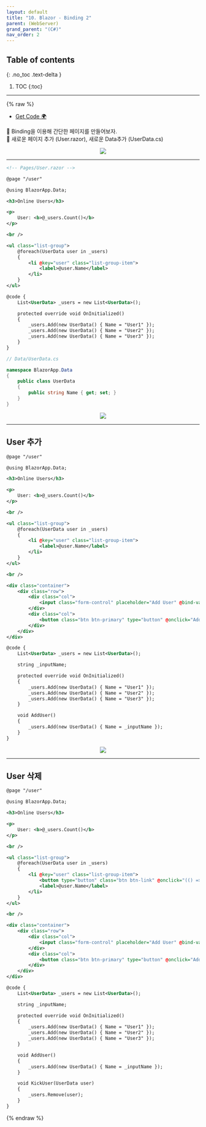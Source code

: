 ```yaml
---
layout: default
title: "10. Blazor - Binding 2"
parent: (WebServer)
grand_parent: "(C#)"
nav_order: 2
---
```


## Table of contents
{: .no_toc .text-delta }

1. TOC
{:toc}

---

{% raw %}

* [Get Code 🌍](https://github.com/EasyCoding-7/AspNetTutorial/tree/10.Blazor)

🐳 Binding을 이용해 간단한 페이지를 만들어보자.<br>
🐳 새로운 페이지 추가 (User.razor), 새로운 Data추가 (UserData.cs)

<p align="center">
  <img src="https://taehyungs-programming-blog.github.io/blog/assets/images/csharp/webserver/web-10-1.png"/>
</p>

---

```xml
<!-- Pages/User.razor -->

@page "/user"

@using BlazorApp.Data;

<h3>Online Users</h3>

<p>
    User: <b>@_users.Count()</b>
</p>

<br />

<ul class="list-group">
    @foreach(UserData user in _users)
    {
        <li @key="user" class="list-group-item">
            <label>@user.Name</label>
        </li>
    }
</ul>

@code {
    List<UserData> _users = new List<UserData>();

    protected override void OnInitialized()
    {
        _users.Add(new UserData() { Name = "User1" });
        _users.Add(new UserData() { Name = "User2" });
        _users.Add(new UserData() { Name = "User3" });
    }
}
```

```csharp
// Data/UserData.cs

namespace BlazorApp.Data
{
    public class UserData
    {
        public string Name { get; set; }
    }
}
```

<p align="center">
  <img src="https://taehyungs-programming-blog.github.io/blog/assets/images/csharp/webserver/web-10-2.png"/>
</p>

---

## User 추가

```xml
@page "/user"

@using BlazorApp.Data;

<h3>Online Users</h3>

<p>
    User: <b>@_users.Count()</b>
</p>

<br />

<ul class="list-group">
    @foreach(UserData user in _users)
    {
        <li @key="user" class="list-group-item">
            <label>@user.Name</label>
        </li>
    }
</ul>

<br />

<div class="container">
    <div class="row">
        <div class="col">
            <input class="form-control" placeholder="Add User" @bind-value="_inputName" />
        </div>
        <div class="col">
            <button class="btn btn-primary" type="button" @onclick="AddUser">Add a User</button>
        </div>
    </div>
</div>

@code {
    List<UserData> _users = new List<UserData>();

    string _inputName;

    protected override void OnInitialized()
    {
        _users.Add(new UserData() { Name = "User1" });
        _users.Add(new UserData() { Name = "User2" });
        _users.Add(new UserData() { Name = "User3" });
    }

    void AddUser()
    {
        _users.Add(new UserData() { Name = _inputName });
    }
}
```

<p align="center">
  <img src="https://taehyungs-programming-blog.github.io/blog/assets/images/csharp/webserver/web-10-3.png"/>
</p>

---

## User 삭제

```xml
@page "/user"

@using BlazorApp.Data;

<h3>Online Users</h3>

<p>
    User: <b>@_users.Count()</b>
</p>

<br />

<ul class="list-group">
    @foreach(UserData user in _users)
    {
        <li @key="user" class="list-group-item">
            <button type="button" class="btn btn-link" @onclick="(() => KickUser(user))">[Kick]</button>
            <label>@user.Name</label>
        </li>
    }
</ul>

<br />

<div class="container">
    <div class="row">
        <div class="col">
            <input class="form-control" placeholder="Add User" @bind-value="_inputName" />
        </div>
        <div class="col">
            <button class="btn btn-primary" type="button" @onclick="AddUser">Add a User</button>
        </div>
    </div>
</div>

@code {
    List<UserData> _users = new List<UserData>();

    string _inputName;

    protected override void OnInitialized()
    {
        _users.Add(new UserData() { Name = "User1" });
        _users.Add(new UserData() { Name = "User2" });
        _users.Add(new UserData() { Name = "User3" });
    }

    void AddUser()
    {
        _users.Add(new UserData() { Name = _inputName });
    }

    void KickUser(UserData user)
    {
        _users.Remove(user);
    }
}
```

{% endraw %}
